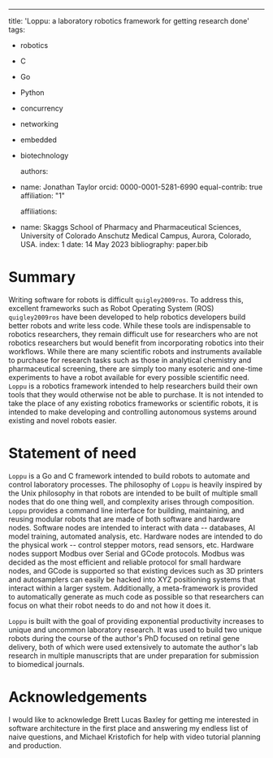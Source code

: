 ---
title: 'Loppu: a laboratory robotics framework for getting research done'
tags:

- robotics
- C
- Go
- Python
- concurrency
- networking
- embedded
- biotechnology

  authors:
- name: Jonathan Taylor
  orcid: 0000-0001-5281-6990
  equal-contrib: true
  affiliation: "1"  

  affiliations:
- name: Skaggs School of Pharmacy and Pharmaceutical Sciences, University of Colorado Anschutz Medical Campus, Aurora, Colorado, USA.
  index: 1
  date: 14 May 2023
  bibliography: paper.bib

# Summary

Writing software for robots is difficult `quigley2009ros`. To address this,
excellent frameworks such as Robot Operating System (ROS) `quigley2009ros` have
been developed to help robotics developers build better robots and write less
code. While these tools are indispensable to robotics researchers, they
remain difficult use for researchers who are not robotics researchers but
would benefit from incorporating robotics into their workflows. While there
are many scientific robots and instruments available to purchase for research
tasks such as those in analytical chemistry and pharmaceutical screening, there
are simply too many esoteric and one-time experiments to have a robot available
for every possible scientific need. `Loppu` is a robotics framework intended 
to help researchers build their own tools that they would otherwise not be 
able to purchase. It is not intended to take the place of any existing 
robotics frameworks or scientific robots, it is intended to make developing 
and controlling autonomous systems around existing and novel robots easier.

# Statement of need

`Loppu` is a Go and C framework intended to build robots to automate and
control laboratory processes. The philosophy of `Loppu` is heavily inspired
by the Unix philosophy in that robots are intended to be built of multiple
small nodes that do one thing well, and complexity arises through composition.
`Loppu` provides a command line interface for building, maintaining, and
reusing modular robots that are made of both software and hardware nodes.
Software nodes are intended to interact with data -- databases, AI model
training, automated analysis, etc. Hardware nodes are intended to
do the physical work -- control stepper motors, read sensors, etc. Hardware
nodes support Modbus over Serial and GCode protocols. Modbus was decided as
the most efficient and reliable protocol for small hardware nodes, and GCode
is supported so that existing devices such as 3D printers and autosamplers can 
easily be hacked into XYZ positioning systems that interact within a larger 
system. Additionally, a meta-framework is provided to automatically generate 
as much code as possible so that researchers can focus on what their robot 
needs to do and not how it does it.

`Loppu` is built with the goal of providing exponential productivity 
increases to unique and uncommon laboratory research. It was used to build two 
unique robots during the course of the author's PhD focused on retinal gene 
delivery, both of which were used extensively to automate the author's lab 
research in multiple manuscripts that are under preparation for submission 
to biomedical journals. 

# Acknowledgements

I would like to acknowledge Brett Lucas Baxley for getting me interested in
software architecture in the first place and answering my endless list of naive
questions, and Michael Kristofich for help with video tutorial planning and
production.
